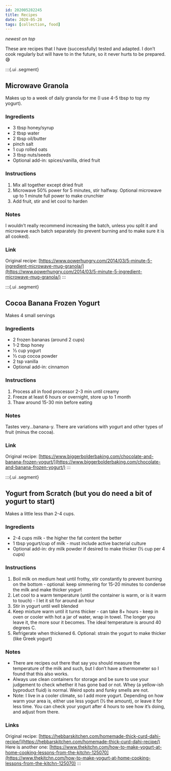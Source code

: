 ```yaml
---
id: 202005282245
title: Recipes
date: 2020-05-28
tags: [collection, food]
---
```


*newest on top*

These are recipes that I have (successfully) tested and adapted. I don’t cook regularly but will have to in the future, so it never hurts to be prepared. 😅

:::{.ui .segment}
## Microwave Granola
Makes up to a week of daily granola for me (I use 4-5 tbsp to top my yogurt).

### Ingredients
- 3 tbsp honey/syrup
- 2 tbsp water
- 2 tbsp oil/butter
- pinch salt
- 1 cup rolled oats
- 3 tbsp nuts/seeds
- Optional add-in: spices/vanilla, dried fruit

### Instructions
1. Mix all together except dried fruit
2. Microwave 50% power for 5 minutes, stir halfway. Optional microwave up to 1 minute full power to make crunchier
3. Add fruit, stir and let cool to harden

### Notes
 I wouldn’t really recommend increasing the batch, unless you split it and microwave each batch separately (to prevent burning and to make sure it is all cooked).

### Link
Original recipe: [https://www.powerhungry.com/2014/03/5-minute-5-ingredient-microwave-mug-granola/](https://www.powerhungry.com/2014/03/5-minute-5-ingredient-microwave-mug-granola/)
:::

:::{.ui .segment}
## Cocoa Banana Frozen Yogurt
Makes 4 small servings

### Ingredients
- 2 frozen bananas (around 2 cups)
- 1-2 tbsp honey
- ⅓ cup yogurt
- ⅓ cup cocoa powder
- 2 tsp vanilla
- Optional add-in: cinnamon

### Instructions
1. Process all in food processor 2-3 min until creamy
2. Freeze at least 6 hours or overnight, store up to 1 month
3. Thaw around 15-30 min before eating

### Notes
Tastes very…banana-y. There are variations with yogurt and other types of fruit (minus the cocoa).

### Link
Original recipe: [https://www.biggerbolderbaking.com/chocolate-and-banana-frozen-yogurt/](https://www.biggerbolderbaking.com/chocolate-and-banana-frozen-yogurt/)
:::

:::{.ui .segment}
## Yogurt from Scratch (but you do need a bit of yogurt to start)
Makes a little less than 2-4 cups.

### Ingredients
- 2-4 cups milk - the higher the fat content the better
- 1 tbsp yogurt/cup of milk - must include active bacterial culture
- Optional add-in: dry milk powder if desired to make thicker (½ cup per 4 cups)

### Instructions
1. Boil milk on medium heat until frothy, stir constantly to prevent burning on the bottom - optional: keep simmering for 15-20 minutes to condense the milk and make thicker yogurt
2. Let cool to a warm temperature (until the container is warm, or is it warm to touch) - I let it sit for around an hour
3. Stir in yogurt until well blended
4. Keep mixture warm until it turns thicker - can take 8+ hours - keep in oven or cooler with hot a jar of water, wrap in towel. The longer you leave it, the more sour it becomes. The ideal temperature is around 40 degrees C. 
5. Refrigerate when thickened
	6. Optional: strain the yogurt to make thicker (like Greek yogurt)

### Notes
- There are recipes out there that say you should measure the temperature of the milk and such, but I don’t have a thermometer so I found that this also works.
- Always use clean containers for storage and be sure to use your judgement to check whether it has gone bad or not. Whey (a yellow-ish byproduct fluid) is normal. Weird spots and funky smells are not. 
- Note: I live in a cooler climate, so I add more yogurt. Depending on how warm your area is, either use less yogurt (½ the amount), or leave it for less time. You can check your yogurt after 4 hours to see how it’s doing, and adjust from there.

### Links
Original recipe: [https://hebbarskitchen.com/homemade-thick-curd-dahi-recipe/](https://hebbarskitchen.com/homemade-thick-curd-dahi-recipe/)
Here is another one: [https://www.thekitchn.com/how-to-make-yogurt-at-home-cooking-lessons-from-the-kitchn-125070](https://www.thekitchn.com/how-to-make-yogurt-at-home-cooking-lessons-from-the-kitchn-125070)
 :::